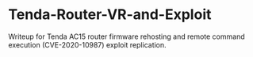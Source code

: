 # Tenda-Router-VR-and-Exploit
Writeup for Tenda AC15 router firmware rehosting and remote command execution (CVE-2020-10987) exploit replication.
